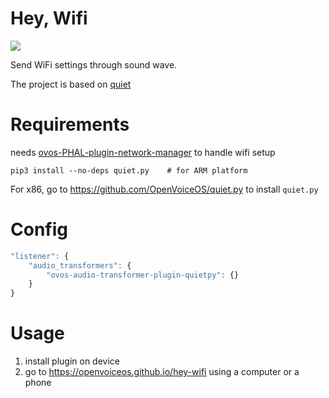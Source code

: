 # Hey, Wifi

![](https://voice-engine.github.io/hey-wifi/img/scenario.svg)

Send WiFi settings through sound wave.

The project is based on [quiet](https://github.com/quiet)

# Requirements

needs  [ovos-PHAL-plugin-network-manager](https://github.com/OpenVoiceOS/ovos-PHAL-plugin-network-manager) to handle wifi setup

```
pip3 install --no-deps quiet.py    # for ARM platform
```

For x86, go to https://github.com/OpenVoiceOS/quiet.py to install `quiet.py`

# Config

```javascript
"listener": {
    "audio_transformers": {
        "ovos-audio-transformer-plugin-quietpy": {}
    }
}
```

# Usage
1. install plugin on device
2. go to https://openvoiceos.github.io/hey-wifi using a computer or a phone
